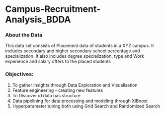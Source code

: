 # Campus-Recruitment-Analysis_BDDA

### About the Data
This data set consists of Placement data of students in a XYZ campus. It includes secondary and higher secondary school percentage and specialization. It also includes degree specialization, type and Work experience and salary offers to the placed students

### Objectives:
1. To gather insights through Data Exploration and Visualisation
2. Feature engineering - creating new features
3. To Discover id data has structure
4. Data pipelining for data processing and modeling through XiBoost
5. Hyperparameter tuning both using Grid Search and Randomized Search
